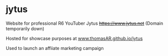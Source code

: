 # jytus
Website for professional R6 YouTuber Jytus
~~https://www.jytus.net~~ (Domain temporarily down)

Hosted for showcase purposes at www.thomasAR.github.io/jytus

Used to launch an affiiate marketing campaign
